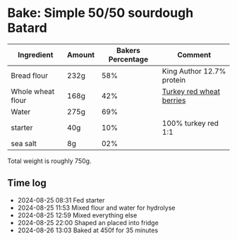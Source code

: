 # Bake: Simple 50/50 sourdough Batard

| Ingredient        | Amount | Bakers Percentage | Comment                            |
| ----------------- | ------ | ----------------- | ---------------------------------- |
| Bread flour       | 232g   | 58%               | King Author 12.7% protein          |
| Whole wheat flour | 168g   | 42%               | [Turkey red wheat berries](../739) |
| Water             | 275g   | 69%               |                                    |
| starter           | 40g    | 10%               | 100% turkey red 1:1                |
| sea salt          | 8g     | 02%               |                                    |

Total weight is roughly 750g.

## Time log

- 2024-08-25 08:31 Fed starter
- 2024-08-25 11:53 Mixed flour and water for hydrolyse
- 2024-08-25 12:59 Mixed everything else
- 2024-08-25 22:00 Shaped an placed into fridge
- 2024-08-26 13:03 Baked at 450f for 35 minutes
